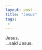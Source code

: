 ```yaml
---
layout: post
title: "Jesus"
tags:
 -
---
```


<div class="frames">
  <div class="frame frame-blue caption-bottom">
    <div class="bubble bubble-right bubble-middle">
      Jesus.
    </div>
    <aside>...said Jesus.</aside>
  </div>
</div>

<div data-img="jesus"></div>
